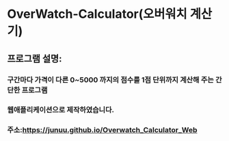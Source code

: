 # OverWatch-Calculator(오버워치 계산기)

## 프로그램 설명:
### 구간마다 가격이 다른 0~5000 까지의 점수를 1점 단위까지 계산해 주는 간단한 프로그램



### 웹애플리케이션으로 제작하였습니다.
### 주소:https://junuu.github.io/Overwatch_Calculator_Web

